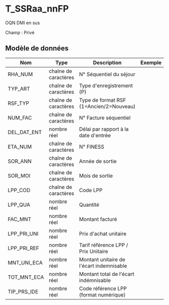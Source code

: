 # T_SSRaa_nnFP

OQN DMI en sus

Champ : Privé


## Modèle de données

|Nom|Type|Description|Exemple|Propriétés|
|-|-|-|-|-|
|RHA_NUM|chaîne de caractères|N° Séquentiel du séjour|||
|TYP_ART|chaîne de caractères|Type d'enregistrement (P)|||
|RSF_TYP|chaîne de caractères|Type de format RSF (1=Ancien/2=Nouveau)|||
|NUM_FAC|chaîne de caractères|N° Facture séquentiel|||
|DEL_DAT_ENT|nombre réel|Délai par rapport à la date d'entrée|||
|ETA_NUM|chaîne de caractères|N° FINESS|||
|SOR_ANN|chaîne de caractères|Année de sortie|||
|SOR_MOI|chaîne de caractères|Mois de sortie|||
|LPP_COD|chaîne de caractères|Code LPP |||
|LPP_QUA|nombre réel|Quantité |||
|FAC_MNT|nombre réel|Montant facturé |||
|LPP_PRI_UNI|nombre réel|Prix d'achat unitaire|||
|LPP_PRI_REF|nombre réel|Tarif référence LPP / Prix Unitaire |||
|MNT_UNI_ECA|nombre réel|Montant unitaire de l'écart indemnisable|||
|TOT_MNT_ECA|nombre réel|Montant total de l'écart indémnisable|||
|TIP_PRS_IDE|nombre réel|Code référence LPP (format numérique)|||
